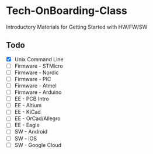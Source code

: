 # Tech-OnBoarding-Class
Introductory Materials for Getting Started with HW/FW/SW

## Todo

- [x] Unix Command Line
- [ ] Firmware - STMicro
- [ ] Firmware - Nordic
- [ ] Firmware - PIC
- [ ] Firmware - Atmel
- [ ] Firmware - Arduino
- [ ] EE - PCB Intro
- [ ] EE - Altium
- [ ] EE - KiCad
- [ ] EE - OrCad/Allegro
- [ ] EE - Eagle
- [ ] SW - Android
- [ ] SW - iOS
- [ ] SW - Google Cloud
